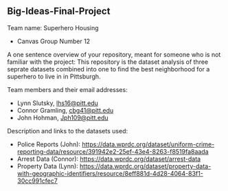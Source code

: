 ## Big-Ideas-Final-Project

Team name: Superhero Housing
+ Canvas Group Number 12

A one sentence overview of your repository, meant for someone who is not familiar with the project:
This repository is the dataset analysis of three seprate datasets combined into one to find the best neighborhood for a superhero to live in in Pittsburgh.

Team members and their email addresses:
- Lynn Slutsky, lhs16@pitt.edu
- Connor Gramling, cbg41@pitt.edu
- John Hohman, Jph109@pitt.edu

Description and links to the datasets used:
- Police Reports (John): https://data.wprdc.org/dataset/uniform-crime-reporting-data/resource/391942e2-25ef-43e4-8263-f8519fa8aada
- Arrest Data (Connor): https://data.wprdc.org/dataset/arrest-data
- Property Data (Lynn): https://data.wprdc.org/dataset/property-data-with-geographic-identifiers/resource/8eff881d-4d28-4064-83f1-30cc991cfec7

